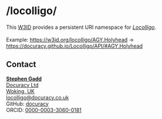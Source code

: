 # /locolligo/
This [W3ID](https://w3id.org) provides a persistent URI namespace for [*Locolligo*](https://github.com/docuracy/Locolligo/blob/main/README.md).
<br/><br/>
Example: https://w3id.org/locolligo/AGY.Holyhead -> https://docuracy.github.io/Locolligo/API/#AGY.Holyhead

## Contact

**[Stephen Gadd](https://www.wikidata.org/wiki/Q7609282)**<br/>
[Docuracy Ltd](https://docuracy.co.uk)<br/>
[Woking, UK](https://www.wikidata.org/wiki/Q646225)<br/>
<locolligo@docuracy.co.uk>  <br/>
GitHub: [docuracy](https://github.com/docuracy)<br/>
ORCID: [0000-0003-3060-0181](https://orcid.org/0000-0003-3060-0181)<br/>
